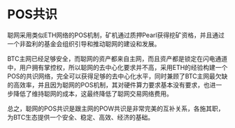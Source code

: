POS共识
====

聪网采用类似ETH网络的POS机制，矿机通过质押Pearl获得挖矿资格，并且通过一个非盈利的基金会组织引导和推动聪网的建设和发展。

BTC主网已经足够安全，而聪网的资产都来自主网，而且资产都是锁定在闪电通道中，用户拥有掌控权，所以聪网的去中心化要求并不高，采用ETH的经验构建一个POS的共识网络，完全可以获得足够的去中心化水平，同时兼顾了BTC主网最欠缺的高效率，并且因为聪网的POS机制，其对硬件算力要求基本没有要求，也进一步降低了维持聪网的成本，这最终降低了聪网交易网络费用。

总之，聪网的POS共识是跟主网的POW共识是非常完美的互补关系，各施其职，为BTC生态提供一个安全、稳定、高效、经济的基础。